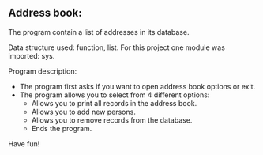 ## Address book:

The program contain a list of addresses in its database.

Data structure used: function, list.
For this project one module was imported: sys.

Program description:
 - The program first asks if you want to open address book options or exit.
 - The program allows you to select from 4 different options:
    - Allows you to print all records in the address book.
    - Allows you to add new persons.
    - Allows you to remove records from the database.
    - Ends the program.

Have fun!


